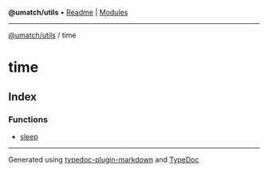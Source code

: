 **@umatch/utils** • [Readme](../index.md) \| [Modules](../modules.md)

***

[@umatch/utils](../modules.md) / time

# time

## Index

### Functions

- [sleep](functions/sleep.md)

***

Generated using [typedoc-plugin-markdown](https://www.npmjs.com/package/typedoc-plugin-markdown) and [TypeDoc](https://typedoc.org/)
